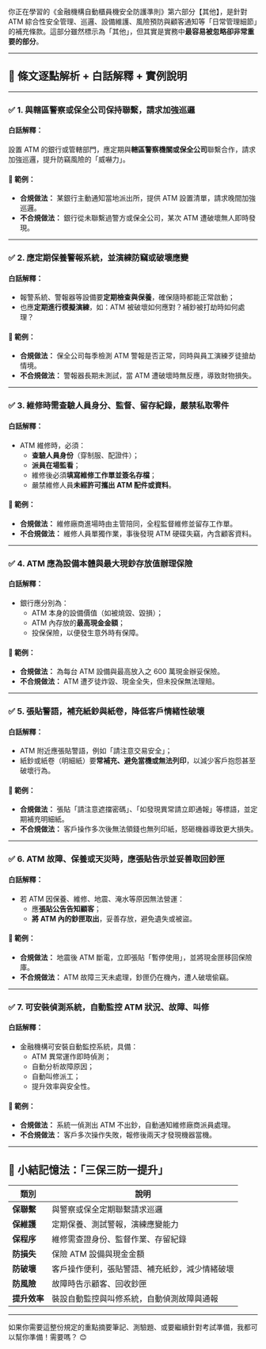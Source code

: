 你正在學習的《金融機構自動櫃員機安全防護準則》第六部分【其他】，是針對 ATM 綜合性安全管理、巡邏、設備維護、風險預防與顧客通知等「日常管理細節」的補充條款。這部分雖然標示為「其他」，但其實是實務中**最容易被忽略卻非常重要的部分**。

---

## 🔹 條文逐點解析 + 白話解釋 + 實例說明

---

### ✅ **1. 與轄區警察或保全公司保持聯繫，請求加強巡邏**

#### 白話解釋：
設置 ATM 的銀行或管轄部門，應定期與**轄區警察機關或保全公司**聯繫合作，請求加強巡邏，提升防竊風險的「威嚇力」。

#### 🎯 範例：
- **合規做法：** 某銀行主動通知當地派出所，提供 ATM 設置清單，請求晚間加強巡邏。
- **不合規做法：** 銀行從未聯繫過警方或保全公司，某次 ATM 遭破壞無人即時發現。

---

### ✅ **2. 應定期保養警報系統，並演練防竊或破壞應變**

#### 白話解釋：
- 報警系統、警報器等設備要**定期檢查與保養**，確保隨時都能正常啟動；
- 也應**定期進行模擬演練**，如：ATM 被破壞如何應對？補鈔被打劫時如何處理？

#### 🎯 範例：
- **合規做法：** 保全公司每季檢測 ATM 警報是否正常，同時與員工演練歹徒搶劫情境。
- **不合規做法：** 警報器長期未測試，當 ATM 遭破壞時無反應，導致財物損失。

---

### ✅ **3. 維修時需查驗人員身分、監督、留存紀錄，嚴禁私取零件**

#### 白話解釋：
- ATM 維修時，必須：
  - **查驗人員身份**（穿制服、配證件）；
  - **派員在場監看**；
  - 維修後必須**填寫維修工作單並簽名存檔**；
  - 嚴禁維修人員**未經許可攜出 ATM 配件或資料**。

#### 🎯 範例：
- **合規做法：** 維修廠商進場時由主管陪同，全程監督維修並留存工作單。
- **不合規做法：** 維修人員單獨作業，事後發現 ATM 硬碟失竊，內含顧客資料。

---

### ✅ **4. ATM 應為設備本體與最大現鈔存放值辦理保險**

#### 白話解釋：
- 銀行應分別為：
  - ATM 本身的設備價值（如被燒毀、毀損）；
  - ATM 內存放的**最高現金金額**；
  - 投保保險，以便發生意外時有保障。

#### 🎯 範例：
- **合規做法：** 為每台 ATM 設備與最高放入之 600 萬現金辦妥保險。
- **不合規做法：** ATM 遭歹徒炸毀、現金全失，但未投保無法理賠。

---

### ✅ **5. 張貼警語，補充紙鈔與紙卷，降低客戶情緒性破壞**

#### 白話解釋：
- ATM 附近應張貼警語，例如「請注意交易安全」；
- 紙鈔或紙卷（明細紙）要**常補充、避免當機或無法列印**，以減少客戶抱怨甚至破壞行為。

#### 🎯 範例：
- **合規做法：** 張貼「請注意遮擋密碼」、「如發現異常請立即通報」等標語，並定期補充明細紙。
- **不合規做法：** 客戶操作多次後無法領錢也無列印紙，怒砸機器導致更大損失。

---

### ✅ **6. ATM 故障、保養或天災時，應張貼告示並妥善取回鈔匣**

#### 白話解釋：
- 若 ATM 因保養、維修、地震、淹水等原因無法營運：
  - 應**張貼公告告知顧客**；
  - **將 ATM 內的鈔匣取出**，妥善存放，避免遺失或被盜。

#### 🎯 範例：
- **合規做法：** 地震後 ATM 斷電，立即張貼「暫停使用」，並將現金匣移回保險庫。
- **不合規做法：** ATM 故障三天未處理，鈔匣仍在機內，遭人破壞偷竊。

---

### ✅ **7. 可安裝偵測系統，自動監控 ATM 狀況、故障、叫修**

#### 白話解釋：
- 金融機構可安裝自動監控系統，具備：
  - ATM 異常運作即時偵測；
  - 自動分析故障原因；
  - 自動叫修派工；
  - 提升效率與安全性。

#### 🎯 範例：
- **合規做法：** 系統一偵測出 ATM 不出鈔，自動通知維修廠商派員處理。
- **不合規做法：** 客戶多次操作失敗，報修後兩天才發現機器當機。

---

## 📌 小結記憶法：「三保三防一提升」

| 類別         | 說明                                                |
|--------------|-----------------------------------------------------|
| **保聯繫**     | 與警察或保全定期聯繫請求巡邏                         |
| **保維護**     | 定期保養、測試警報，演練應變能力                     |
| **保程序**     | 維修需查證身份、監督作業、存留紀錄                   |
| **防損失**     | 保險 ATM 設備與現金金額                             |
| **防破壞**     | 客戶操作便利，張貼警語、補充紙鈔，減少情緒破壞         |
| **防風險**     | 故障時告示顧客、回收鈔匣                             |
| **提升效率**   | 裝設自動監控與叫修系統，自動偵測故障與通報             |

---

如果你需要這整份規定的重點摘要筆記、測驗題、或要繼續針對考試準備，我都可以幫你準備！需要嗎？ 😊